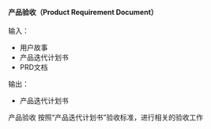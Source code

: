 #### 产品验收（Product Requirement Document）

输入：
* 用户故事
* 产品迭代计划书
* PRD文档

输出：
* 产品迭代计划书


产品验收
按照“产品迭代计划书”验收标准，进行相关的验收工作


